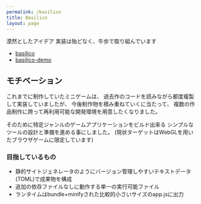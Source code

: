 ```yaml
---
permalink: /basilico
title: Basilico
layout: page
---
```


漠然としたアイデア
実装は殆どなく、牛歩で取り組んでいます

- [basilico](https://github.com/bis83/basilico)
- [basilico-demo](https://github.com/bis83/basilico-demo)

## モチベーション

これまでに制作していたミニゲームは、
過去作のコードを読みながら都度複製して実装していましたが、
今後制作物を積み重ねていくに当たって、
複数の作品制作に跨って再利用可能な開発環境を用意したくなりました。

そのために特定ジャンルのゲームアプリケーションをビルド出来る
シンプルなツールの設計と準備を進める事にしました。
(現状ターゲットはWebGLを用いたブラウザゲームに限定しています)

### 目指しているもの

- 静的サイトジェネレータのようにバージョン管理しやすいテキストデータ(TOML)で成果物を構成
- 追加の依存ファイルなしに動作する単一の実行可能ファイル
- ランタイムはbundle+minifyされた比較的小さいサイズのapp.jsに出力
